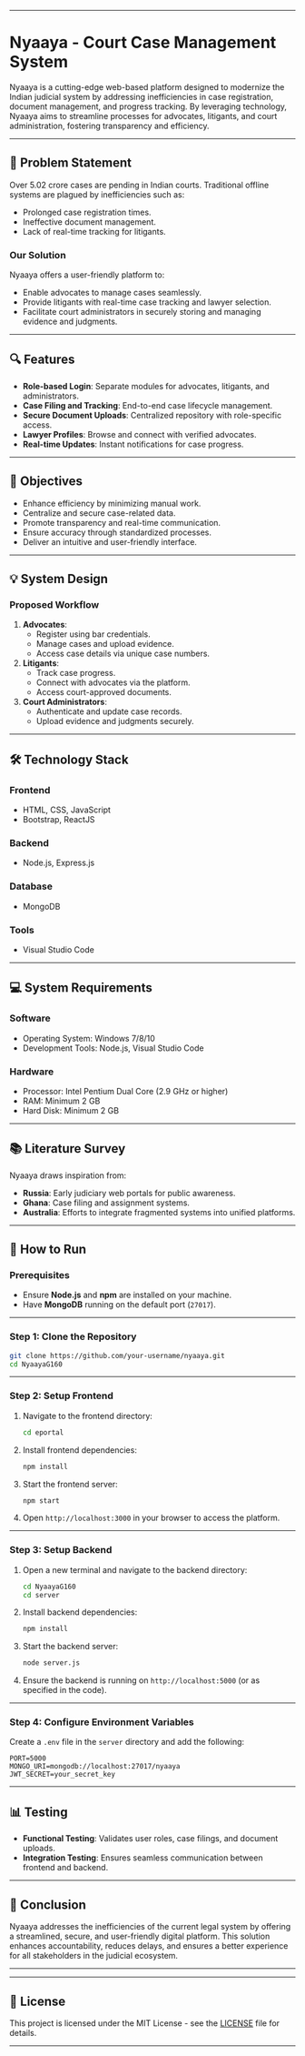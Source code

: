 
---

# Nyaaya - Court Case Management System

Nyaaya is a cutting-edge web-based platform designed to modernize the Indian judicial system by addressing inefficiencies in case registration, document management, and progress tracking. By leveraging technology, Nyaaya aims to streamline processes for advocates, litigants, and court administration, fostering transparency and efficiency.

---

## 📜 Problem Statement
Over 5.02 crore cases are pending in Indian courts. Traditional offline systems are plagued by inefficiencies such as:  
- Prolonged case registration times.  
- Ineffective document management.  
- Lack of real-time tracking for litigants.  

### **Our Solution**  
Nyaaya offers a user-friendly platform to:  
- Enable advocates to manage cases seamlessly.  
- Provide litigants with real-time case tracking and lawyer selection.  
- Facilitate court administrators in securely storing and managing evidence and judgments.

---

## 🔍 Features
- **Role-based Login**: Separate modules for advocates, litigants, and administrators.  
- **Case Filing and Tracking**: End-to-end case lifecycle management.  
- **Secure Document Uploads**: Centralized repository with role-specific access.  
- **Lawyer Profiles**: Browse and connect with verified advocates.  
- **Real-time Updates**: Instant notifications for case progress.  

---

## 🎯 Objectives
- Enhance efficiency by minimizing manual work.  
- Centralize and secure case-related data.  
- Promote transparency and real-time communication.  
- Ensure accuracy through standardized processes.  
- Deliver an intuitive and user-friendly interface.

---

## 💡 System Design

### **Proposed Workflow**
1. **Advocates**:  
   - Register using bar credentials.  
   - Manage cases and upload evidence.  
   - Access case details via unique case numbers.  
2. **Litigants**:  
   - Track case progress.  
   - Connect with advocates via the platform.  
   - Access court-approved documents.  
3. **Court Administrators**:  
   - Authenticate and update case records.  
   - Upload evidence and judgments securely.

---

## 🛠️ Technology Stack

### **Frontend**  
- HTML, CSS, JavaScript  
- Bootstrap, ReactJS  

### **Backend**  
- Node.js, Express.js  

### **Database**  
- MongoDB  

### **Tools**  
- Visual Studio Code  

---

## 💻 System Requirements

### **Software**  
- Operating System: Windows 7/8/10  
- Development Tools: Node.js, Visual Studio Code  

### **Hardware**  
- Processor: Intel Pentium Dual Core (2.9 GHz or higher)  
- RAM: Minimum 2 GB  
- Hard Disk: Minimum 2 GB  

---

## 📚 Literature Survey
Nyaaya draws inspiration from:  
- **Russia**: Early judiciary web portals for public awareness.  
- **Ghana**: Case filing and assignment systems.  
- **Australia**: Efforts to integrate fragmented systems into unified platforms.  

---

## 🚀 How to Run

### **Prerequisites**
- Ensure **Node.js** and **npm** are installed on your machine.  
- Have **MongoDB** running on the default port (`27017`).

---

### **Step 1: Clone the Repository**
```bash
git clone https://github.com/your-username/nyaaya.git
cd NyaayaG160
```

---

### **Step 2: Setup Frontend**
1. Navigate to the frontend directory:
   ```bash
   cd eportal
   ```
2. Install frontend dependencies:
   ```bash
   npm install
   ```
3. Start the frontend server:
   ```bash
   npm start
   ```
4. Open `http://localhost:3000` in your browser to access the platform.

---

### **Step 3: Setup Backend**
1. Open a new terminal and navigate to the backend directory:
   ```bash
   cd NyaayaG160
   cd server
   ```
2. Install backend dependencies:
   ```bash
   npm install
   ```
3. Start the backend server:
   ```bash
   node server.js
   ```
4. Ensure the backend is running on `http://localhost:5000` (or as specified in the code).

---

### **Step 4: Configure Environment Variables**
Create a `.env` file in the `server` directory and add the following:  
```env
PORT=5000
MONGO_URI=mongodb://localhost:27017/nyaaya
JWT_SECRET=your_secret_key
```

---

## 📊 Testing
- **Functional Testing**: Validates user roles, case filings, and document uploads.  
- **Integration Testing**: Ensures seamless communication between frontend and backend.  

---

## 🏁 Conclusion
Nyaaya addresses the inefficiencies of the current legal system by offering a streamlined, secure, and user-friendly digital platform. This solution enhances accountability, reduces delays, and ensures a better experience for all stakeholders in the judicial ecosystem.

---



---

## 📜 License
This project is licensed under the MIT License - see the [LICENSE](LICENSE) file for details.

---

